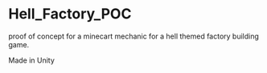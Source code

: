 # Hell_Factory_POC
 proof of concept for a minecart mechanic for a hell themed factory building game.

 Made in Unity
